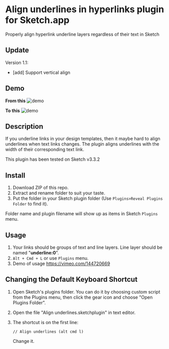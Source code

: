 # Align underlines in hyperlinks plugin for Sketch.app
Properly align hyperlink underline layers regardless of their text in Sketch

## Update

Version 1.1:

- [add]  Support vertical align


## Demo

**From this**
![demo][demo1-image]

**To this**
![demo][demo2-image]

## Description

If you underline links in your design templates, then it maybe hard to align underlines when text links changes.
The plugin aligns underlines with the width of their corresponding text link.

This plugin has been tested on Sketch v3.3.2


## Install

1. Download ZIP of this repo.
2. Extract and rename folder to suit your taste.
3. Put the folder in your Sketch plugin folder (Use `Plugins>Reveal Plugins Folder` to find it).

Folder name and plugin filename will show up as items in Sketch `Plugins` menu.


## Usage

1. Your links should be groups of text and line layers. Line layer should be named "**underline:0**".
2. `Alt + Cmd + L` or use `Plugins` menu.
3. Demo of usage https://vimeo.com/144720669

## Changing the Default Keyboard Shortcut

1. Open Sketch's plugins folder. You can do it by choosing
   custom script from the Plugins menu, then click the gear icon and
choose "Open Plugins Folder".
2. Open the file "Align underlines.sketchplugin" in text
   editor.
3. The shortcut is on the first line:

    ```
    // Align underlines (alt cmd l)
    ```
    
    Change it.



[demo1-image]: http://i.imgur.com/9PL2oSM.png
[demo2-image]: http://i.imgur.com/2lbzsiq.png
